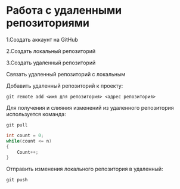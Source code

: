 # Работа с удаленными репозиториями

1.Создать аккаунт на GitHub

2.Создать локальный репозиторий

3.Создать удаленный репозиторий

Связать удаленный репозиторий с локальным

Добавить удаленный репозиторий к проекту:
```
git remote add <имя для репозитория> <адрес репозитория>
```
Для получения и слияния изменений из удаленного репозитория используется команда:
```
git pull
```

```C#
int count = 0;
while(count <= n)
{
    Count++;
}
```
Отправить изменения локального репозитория в удаленный:
```
git push
```
